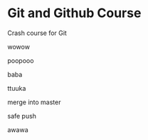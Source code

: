 # Git and Github Course

Crash course for Git

wowow


poopooo

baba


ttuuka

merge into master

safe push


awawa